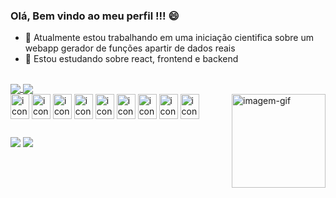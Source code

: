 ### Olá, Bem vindo ao meu perfil !!! 😄

- 🔭 Atualmente estou trabalhando em uma iniciação cientifica sobre um webapp gerador de funções apartir de dados reais 
- 🌱 Estou estudando sobre react, frontend e backend

##

<div>
<a href = "https://github.com/nickmaia/github-readme-stats">
  <img align="center" src="https://github-readme-stats.vercel.app/api?username=nickmaia&show_icons=true&theme=merko"/>
  <img align="center" src= "https://github-readme-stats.vercel.app/api/top-langs/?username=nickmaia&layout=compact&show_icons=true&theme=merko"/>
</a>
</div>

<div>
<img align= "center" height="40" width="30" src="https://cdn.jsdelivr.net/gh/devicons/devicon/icons/c/c-original.svg" alt= "icon-c"/>
<img align= "center" height="40" width="30" src="https://cdn.jsdelivr.net/gh/devicons/devicon/icons/python/python-original.svg" alt= "icon-python"/>
<img align= "center" height="40" width="30" src="https://cdn.jsdelivr.net/gh/devicons/devicon/icons/django/django-original.svg" alt= "icon-django"/>
<img align= "center" height="40" width="30" src="https://cdn.jsdelivr.net/gh/devicons/devicon/icons/vscode/vscode-original.svg" alt="icon-visualstudiocode" />
<img align= "center" height="40" width="30" src="https://cdn.jsdelivr.net/gh/devicons/devicon/icons/yarn/yarn-original.svg" alt="icon-yarn" />
<img align= "center" height="40" width="30" src="https://cdn.jsdelivr.net/gh/devicons/devicon/icons/react/react-original.svg" alt="icon-react"/>
<img align= "center" height="40" width="30" src="https://cdn.jsdelivr.net/gh/devicons/devicon/icons/nodejs/nodejs-original-wordmark.svg" alt="icon-nodejs">
<img align= "center" height="40" width="30" src="https://cdn.jsdelivr.net/gh/devicons/devicon/icons/html5/html5-original.svg" alt="icon-html5"/>
<img align= "center" height="40" width="30" src="https://cdn.jsdelivr.net/gh/devicons/devicon/icons/css3/css3-original.svg" alt="icon-css3"/>
<img align= "right" height="150" width="150"  src="https://user-images.githubusercontent.com/88941862/147116165-0a437815-34e3-4f26-8801-ebbc037bb66f.gif" alt="imagem-gif" />
 
</div>

##

<div>
<a href = ""><img src="https://img.shields.io/badge/LinkedIn-0077B5?style=for-the-badge&logo=linkedin&logoColor=white" /></a>
<a href = ""><img src="https://img.shields.io/badge/Instagram-E4405F?style=for-the-badge&logo=instagram&logoColor=white" /></a>
</div>
